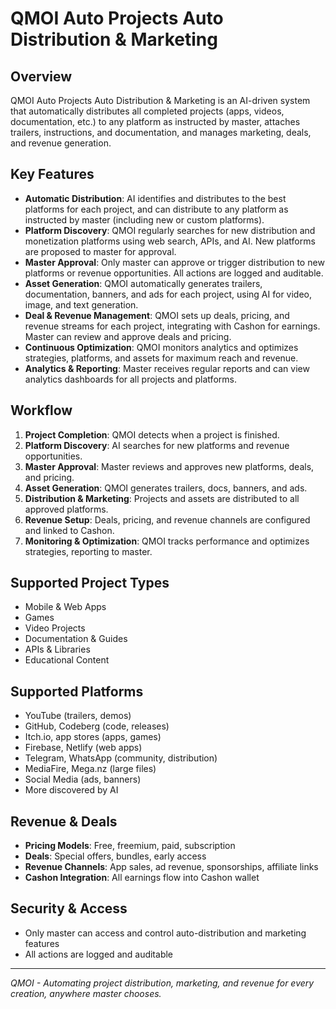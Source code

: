 # QMOI Auto Projects Auto Distribution & Marketing

## Overview
QMOI Auto Projects Auto Distribution & Marketing is an AI-driven system that automatically distributes all completed projects (apps, videos, documentation, etc.) to any platform as instructed by master, attaches trailers, instructions, and documentation, and manages marketing, deals, and revenue generation.

## Key Features
- **Automatic Distribution**: AI identifies and distributes to the best platforms for each project, and can distribute to any platform as instructed by master (including new or custom platforms).
- **Platform Discovery**: QMOI regularly searches for new distribution and monetization platforms using web search, APIs, and AI. New platforms are proposed to master for approval.
- **Master Approval**: Only master can approve or trigger distribution to new platforms or revenue opportunities. All actions are logged and auditable.
- **Asset Generation**: QMOI automatically generates trailers, documentation, banners, and ads for each project, using AI for video, image, and text generation.
- **Deal & Revenue Management**: QMOI sets up deals, pricing, and revenue streams for each project, integrating with Cashon for earnings. Master can review and approve deals and pricing.
- **Continuous Optimization**: QMOI monitors analytics and optimizes strategies, platforms, and assets for maximum reach and revenue.
- **Analytics & Reporting**: Master receives regular reports and can view analytics dashboards for all projects and platforms.

## Workflow
1. **Project Completion**: QMOI detects when a project is finished.
2. **Platform Discovery**: AI searches for new platforms and revenue opportunities.
3. **Master Approval**: Master reviews and approves new platforms, deals, and pricing.
4. **Asset Generation**: QMOI generates trailers, docs, banners, and ads.
5. **Distribution & Marketing**: Projects and assets are distributed to all approved platforms.
6. **Revenue Setup**: Deals, pricing, and revenue channels are configured and linked to Cashon.
7. **Monitoring & Optimization**: QMOI tracks performance and optimizes strategies, reporting to master.

## Supported Project Types
- Mobile & Web Apps
- Games
- Video Projects
- Documentation & Guides
- APIs & Libraries
- Educational Content

## Supported Platforms
- YouTube (trailers, demos)
- GitHub, Codeberg (code, releases)
- Itch.io, app stores (apps, games)
- Firebase, Netlify (web apps)
- Telegram, WhatsApp (community, distribution)
- MediaFire, Mega.nz (large files)
- Social Media (ads, banners)
- More discovered by AI

## Revenue & Deals
- **Pricing Models**: Free, freemium, paid, subscription
- **Deals**: Special offers, bundles, early access
- **Revenue Channels**: App sales, ad revenue, sponsorships, affiliate links
- **Cashon Integration**: All earnings flow into Cashon wallet

## Security & Access
- Only master can access and control auto-distribution and marketing features
- All actions are logged and auditable

---

*QMOI - Automating project distribution, marketing, and revenue for every creation, anywhere master chooses.* 